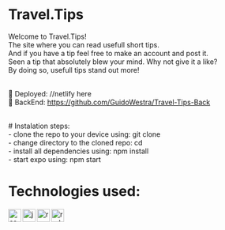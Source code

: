# Travel.Tips
Welcome to Travel.Tips! <br />
The site where you can read usefull short tips. <br />
And if you have a tip feel free to make an account and post it. <br />
Seen a tip that absolutely blew your mind. Why not give it a like? <br />
By doing so, usefull tips stand out more! <br />
<br />

:wrench: Deployed: //netlify here <br />
:paperclip: BackEnd: https://github.com/GuidoWestra/Travel-Tips-Back <br />

<br />
# Instalation steps: <br />
- clone the repo to your device using:  git clone <link> <your project name>  <br />
- change directory to the cloned repo:  cd <your project name> <br />
- install all dependencies using:       npm install<br />
- start expo using:                     npm start<br />

# Technologies used:
<img align="left" alt="css logo" width="26px" src="https://cdn.iconscout.com/icon/free/png-512/css-118-569410.png"/>
<img align="left" alt="js logo" width="26px" src="https://www.freepnglogos.com/uploads/javascript-png/javascript-vector-logo-yellow-png-transparent-javascript-vector-12.png"/>
<img align="left" alt="react logo" width="26px" src="https://cdn.iconscout.com/icon/free/png-512/react-1-282599.png"/>
<img align="left" alt="redux logo" width="26px" src="https://cdn.iconscout.com/icon/free/png-512/redux-283024.png"/>

